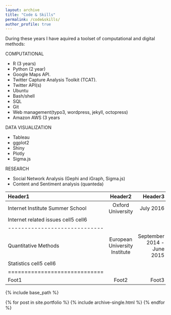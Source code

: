 ```yaml
---
layout: archive
title: "Code & Skills"
permalink: /code&skills/
author_profile: true
---
```


During these years I have aquired a toolset of computational and digital methods:


COMPUTATIONAL

	
- R (3 years)			
- Python (2 year)
- Google Maps API.
- Twitter Capture Analysis Toolkit (TCAT).
- Twitter API(s)
- Ubuntu
- Bash/shell
- SQL
- Git
- Web management(typo3, wordpress, jekyll, octopress)
- Amazon AWS (3 years

DATA VISUALIZATION	
- Tableau
- ggplot2
- Shiny
- Plotly
- Sigma.js

RESEARCH		
- Social Network Analysis (Gephi and iGraph, Sigma.js)  
- Content and Sentiment analysis (quanteda)





| Header1 | Header2 | Header3 |
|:--------|:-------:|--------:|
| Internet Institute Summer School   | Oxford University   | July 2016   |
| Internet related issues    cell5    cell6   |
|-----------------------------|
| Quantitative Methods   | European University Institute   | September 2014 - June 2015   |
| Statistics   cell5    cell6   |
|=============================|
| Foot1   | Foot2   | Foot3   |



{% include base_path %}


{% for post in site.portfolio %}
  {% include archive-single.html %}
{% endfor %}

